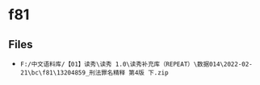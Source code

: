 # f81

## Files

- `F:/中文语料库/【01】读秀\读秀 1.0\读秀补充库（REPEAT）\数据014\2022-02-21\bc\f81\13204859_刑法罪名精释 第4版 下.zip`
